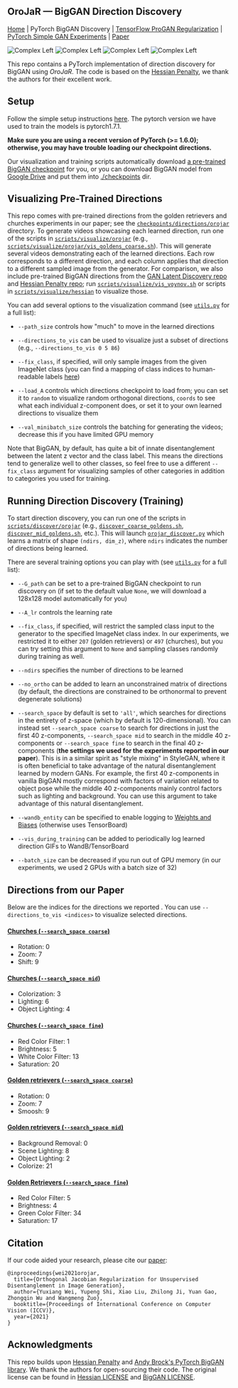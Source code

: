 ## OroJaR &mdash; BigGAN Direction Discovery

[Home](https://github.com/csyxwei/OroJaR) | PyTorch BigGAN Discovery | [TensorFlow ProGAN Regularization](../progan_experiments) | [PyTorch Simple GAN Experiments](../simplegan_experiments) | [Paper](http://arxiv.org/abs/2108.07668)



![Complex Left](../teaser_images/biggan1.gif)
![Complex Left](../teaser_images/biggan2.gif)
![Complex Left](../teaser_images/biggan3.gif)
![Complex Left](../teaser_images/biggan4.gif)


This repo contains a PyTorch implementation of direction discovery for BigGAN using _OroJaR_. The code is based on the [Hessian Penalty](https://github.com/wpeebles/hessian_penalty), we thank the authors for their excellent work.  

## Setup

Follow the simple setup instructions [here](../README.md#getting-started). The pytorch version we have used to train the models is pytorch1.7.1.

**Make sure you are using a recent version of PyTorch (>= 1.6.0); otherwise, you may have trouble loading our checkpoint directions.**

Our visualization and training scripts automatically download [a pre-trained BigGAN checkpoint](checkpoints) for you, or you can download BigGAN model from [Google Drive](https://drive.google.com/file/d/1nAle7FCVFZdix2--ks0r5JBkFnKw8ctW/view) and put them into [./checkpoints](checkpoints) dir.

## Visualizing Pre-Trained Directions

This repo comes with pre-trained directions from the golden retrievers and churches experiments in our paper; see the [`checkpoints/directions/orojar`](checkpoints/directions/orojar) directory. To generate videos showcasing each learned direction, run one of the scripts in [`scripts/visualize/orojar`](scripts/visualize/orojar) (e.g., [`scripts/visualize/orojar/vis_goldens_coarse.sh`](scripts/visualize/orojar/vis_goldens_coarse.sh)). This will generate several videos demonstrating each of the learned directions. Each row corresponds to a different direction, and each column applies that direction to a different sampled image from the generator. For comparison, we also include pre-trained BigGAN directions from the [GAN Latent Discovery repo](https://github.com/anvoynov/GANLatentDiscovery) and [Hessian Penalty repo](https://github.com/wpeebles/hessian_penalty/); run [`scripts/visualize/vis_voynov.sh`](scripts/visualize/vis_voynov.sh) or scripts in [`scripts/visualize/hessian`](scripts/visualize/hessian) to visualize those.

You can add several options to the visualization command (see [`utils.py`](utils.py) for a full list):

* `--path_size` controls how "much" to move in the learned directions

* `--directions_to_vis` can be used to visualize just a subset of directions (e.g., `--directions_to_vis 0 5 86`)

* `--fix_class`, if specified, will only sample images from the given ImageNet class (you can find a mapping of class indices to human-readable labels [here](https://gist.github.com/yrevar/942d3a0ac09ec9e5eb3a))

* `--load_A` controls which directions checkpoint to load from; you can set it to `random` to visualize random orthogonal directions, `coords` to see what each individual z-component does, or set it to your own learned directions to visualize them

* `--val_minibatch_size` controls the batching for generating the videos; decrease this if you have limited GPU memory


Note that BigGAN, by default, has quite a bit of innate disentanglement between the latent z vector and the class label. This means the directions tend to generalize well to other classes, so feel free to use a different `--fix_class` argument for visualizing samples of other categories in addition to categories you used for training.

## Running Direction Discovery (Training)

To start direction discovery, you can run one of the scripts in [`scripts/discover/orojar`](scripts/discover/orojar) (e.g., [`discover_coarse_goldens.sh`](scripts/discover/orojar/discover_coarse_goldens.sh), [`discover_mid_goldens.sh`](scripts/discover/orojar/discover_mid_goldens.sh), etc.). This will launch [`orojar_discover.py`](orojar_discover.py) which learns a matrix of shape `(ndirs, dim_z)`, where `ndirs` indicates the number of directions being learned.


There are several training options you can play with (see [`utils.py`](utils.py) for a full list):

* `--G_path` can be set to a pre-trained BigGAN checkpoint to run discovery on (if set to the default value `None`, we will download a 128x128 model automatically for you)

* `--A_lr` controls the learning rate

* `--fix_class`, if specified, will restrict the sampled class input to the generator to the specified ImageNet class index. In our experiments, we restricted it to either `207` (golden retrievers) or `497` (churches), but you can try setting this argument to `None` and sampling classes randomly during training as well.

* `--ndirs` specifies the number of directions to be learned

* `--no_ortho` can be added to learn an unconstrained matrix of directions (by default, the directions are constrained to be orthonormal to prevent degenerate solutions)

* `--search_space` by default is set to `'all'`, which searches for directions in the entirety of z-space (which by default is 120-dimensional). You can instead set `--search_space coarse` to search for directions in just the first 40 z-components, `--search_space mid` to search in the middle 40 z-components or `--search_space fine` to search in the final 40 z-components (**the settings we used for the experiments reported in our paper**). This is in a similar spirit as "style mixing" in StyleGAN, where it is often beneficial to take advantage of the natural disentanglement learned by modern GANs. For example, the first 40 z-components in vanilla BigGAN mostly correspond with factors of variation related to object pose while the middle 40 z-components mainly control factors such as lighting and background. You can use this argument to take advantage of this natural disentanglement.

* `--wandb_entity` can be specified to enable logging to [Weights and Biases](https://wandb.com) (otherwise uses TensorBoard)

* `--vis_during_training` can be added to periodically log learned direction GIFs to WandB/TensorBoard

* `--batch_size` can be decreased if you run out of GPU memory (in our experiments, we used 2 GPUs with a batch size of 32)

## Directions from our Paper

Below are the indices for the directions we reported . You can use `--directions_to_vis <indices>` to visualize selected directions.

#### [Churches (`--search_space coarse`)](scripts/visualize/orojar/vis_church_coarse.sh)
* Rotation: 0 
* Zoom: 7
* Shift: 9

#### [Churches (`--search_space mid`)](scripts/visualize/orojar/vis_church_mid.sh)
* Colorization: 3
* Lighting: 6
* Object Lighting: 4 

#### [Churches (`--search_space fine`)](scripts/visualize/orojar/vis_goldens_fine.sh)
* Red Color Filter: 1
* Brightness: 5
* White Color Filter: 13
* Saturation: 20

#### [Golden retrievers (`--search_space coarse`)](scripts/visualize/orojar/vis_goldens_coarse.sh)
* Rotation: 0
* Zoom: 7
* Smoosh: 9

#### [Golden retrievers (`--search_space mid`)](scripts/visualize/orojar/vis_goldens_mid.sh)
* Background Removal: 0 
* Scene Lighting: 8
* Object Lighting: 2 
* Colorize: 21

#### [Golden Retrievers (`--search_space fine`)](scripts/visualize/orojar/vis_goldens_fine.sh)
* Red Color Filter: 5
* Brightness: 4
* Green Color Filter: 34
* Saturation: 17

## Citation

If our code aided your research, please cite our [paper](http://arxiv.org/abs/2108.07668):
```
@inproceedings{wei2021orojar,
  title={Orthogonal Jacobian Regularization for Unsupervised Disentanglement in Image Generation},
  author={Yuxiang Wei, Yupeng Shi, Xiao Liu, Zhilong Ji, Yuan Gao, Zhongqin Wu and Wangmeng Zuo},
  booktitle={Proceedings of International Conference on Computer Vision (ICCV)},
  year={2021}
}
```

## Acknowledgments

This repo builds upon [Hessian Penalty](https://github.com/wpeebles/hessian_penalty) and  [Andy Brock's PyTorch BigGAN library](https://github.com/ajbrock/BigGAN-PyTorch). We thank the authors for open-sourcing their code. The original license can be found in [Hessian LICENSE](LICENSE-Hessian) and [BigGAN LICENSE](LICENSE-BIGGAN).

